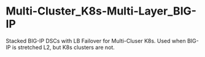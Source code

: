 # Multi-Cluster_K8s-Multi-Layer_BIG-IP
Stacked BIG-IP DSCs with LB Failover for Multi-Cluser K8s. Used when BIG-IP is stretched L2, but K8s clusters are not.
